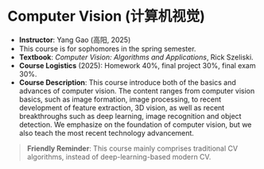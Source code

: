 # Computer Vision (计算机视觉)

- **Instructor**: Yang Gao (高阳, 2025)
- This course is for sophomores in the spring semester.
- **Textbook**: _Computer Vision: Algorithms and Applications_, Rick Szeliski.
- **Course Logistics** (2025): Homework $40\%$, final project $30\%$, final exam $30\%$.
- **Course Description**: This course introduce both of the basics and advances of computer vision. The content ranges from computer vision basics, such as image formation, image processing, to recent development of feature extraction, 3D vision, as well as recent breakthroughs such as deep learning, image recognition and object detection. We emphasize on the foundation of computer vision, but we also teach the most recent technology advancement.

> **Friendly Reminder**: This course mainly comprises traditional CV algorithms, instead of deep-learning-based modern CV.